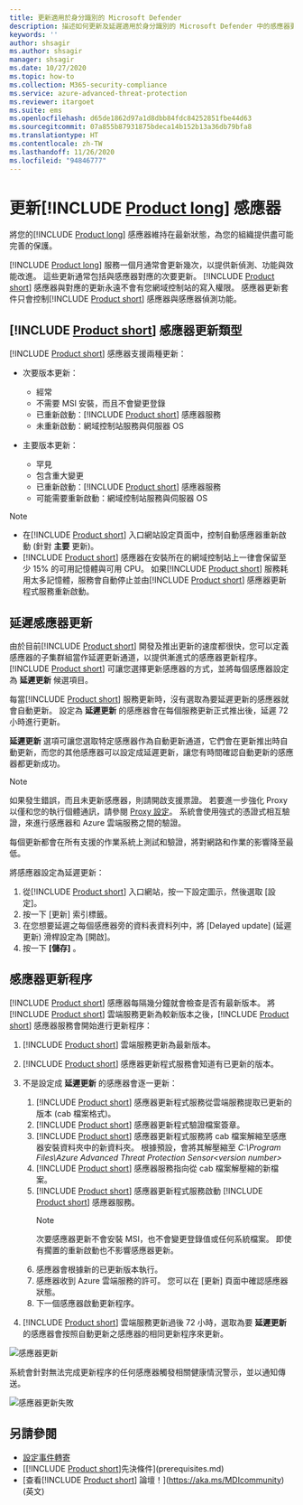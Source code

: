 ```yaml
---
title: 更新適用於身分識別的 Microsoft Defender
description: 描述如何更新及延遲適用於身分識別的 Microsoft Defender 中的感應器更新。
keywords: ''
author: shsagir
ms.author: shsagir
manager: shsagir
ms.date: 10/27/2020
ms.topic: how-to
ms.collection: M365-security-compliance
ms.service: azure-advanced-threat-protection
ms.reviewer: itargoet
ms.suite: ems
ms.openlocfilehash: d65de1862d97a1d8dbb84fdc84252851fbe44d63
ms.sourcegitcommit: 07a855b87931875bdeca14b152b13a36db79bfa8
ms.translationtype: HT
ms.contentlocale: zh-TW
ms.lasthandoff: 11/26/2020
ms.locfileid: "94846777"
---
```

# <a name="update-product-long-sensors"></a>更新[!INCLUDE [Product long](includes/product-long.md)] 感應器

將您的[!INCLUDE [Product long](includes/product-long.md)] 感應器維持在最新狀態，為您的組織提供盡可能完善的保護。

[!INCLUDE [Product long](includes/product-long.md)] 服務一個月通常會更新幾次，以提供新偵測、功能與效能改進。 這些更新通常包括與感應器對應的次要更新。 [!INCLUDE [Product short](includes/product-short.md)] 感應器與對應的更新永遠不會有您網域控制站的寫入權限。 感應器更新套件只會控制[!INCLUDE [Product short](includes/product-short.md)] 感應器與感應器偵測功能。

## <a name="product-short-sensor-update-types"></a>[!INCLUDE [Product short](includes/product-short.md)] 感應器更新類型

[!INCLUDE [Product short](includes/product-short.md)] 感應器支援兩種更新：

- 次要版本更新：
  - 經常
  - 不需要 MSI 安裝，而且不會變更登錄
  - 已重新啟動：[!INCLUDE [Product short](includes/product-short.md)] 感應器服務
  - 未重新啟動：網域控制站服務與伺服器 OS

- 主要版本更新：
  - 罕見
  - 包含重大變更
  - 已重新啟動：[!INCLUDE [Product short](includes/product-short.md)] 感應器服務
  - 可能需要重新啟動：網域控制站服務與伺服器 OS

> [!NOTE]
>
> - 在[!INCLUDE [Product short](includes/product-short.md)] 入口網站設定頁面中，控制自動感應器重新啟動 (針對 **主要** 更新)。
> - [!INCLUDE [Product short](includes/product-short.md)] 感應器在安裝所在的網域控制站上一律會保留至少 15% 的可用記憶體與可用 CPU。 如果[!INCLUDE [Product short](includes/product-short.md)] 服務耗用太多記憶體，服務會自動停止並由[!INCLUDE [Product short](includes/product-short.md)] 感應器更新程式服務重新啟動。

## <a name="delayed-sensor-update"></a>延遲感應器更新

由於目前[!INCLUDE [Product short](includes/product-short.md)] 開發及推出更新的速度都很快，您可以定義感應器的子集群組當作延遲更新通道，以提供漸進式的感應器更新程序。 [!INCLUDE [Product short](includes/product-short.md)] 可讓您選擇更新感應器的方式，並將每個感應器設定為 **延遲更新** 候選項目。

每當[!INCLUDE [Product short](includes/product-short.md)] 服務更新時，沒有選取為要延遲更新的感應器就會自動更新。 設定為 **延遲更新** 的感應器會在每個服務更新正式推出後，延遲 72 小時進行更新。

**延遲更新** 選項可讓您選取特定感應器作為自動更新通道，它們會在更新推出時自動更新，而您的其他感應器可以設定成延遲更新，讓您有時間確認自動更新的感應器都更新成功。

> [!NOTE]
> 如果發生錯誤，而且未更新感應器，則請開啟支援票證。 若要進一步強化 Proxy 以僅和您的執行個體通訊，請參閱 [Proxy 設定](configure-proxy.md)。
系統會使用強式的憑證式相互驗證，來進行感應器和 Azure 雲端服務之間的驗證。

每個更新都會在所有支援的作業系統上測試和驗證，將對網路和作業的影響降至最低。

將感應器設定為延遲更新：

1. 從[!INCLUDE [Product short](includes/product-short.md)] 入口網站，按一下設定圖示，然後選取 [設定]。
1. 按一下 [更新] 索引標籤。
1. 在您想要延遲之每個感應器旁的資料表資料列中，將 [Delayed update] \(延遲更新\) 滑桿設定為 [開啟]。
1. 按一下 **[儲存]** 。

## <a name="sensor-update-process"></a>感應器更新程序

[!INCLUDE [Product short](includes/product-short.md)] 感應器每隔幾分鐘就會檢查是否有最新版本。 將[!INCLUDE [Product short](includes/product-short.md)] 雲端服務更新為較新版本之後，[!INCLUDE [Product short](includes/product-short.md)] 感應器服務會開始進行更新程序：

1. [!INCLUDE [Product short](includes/product-short.md)] 雲端服務更新為最新版本。
1. [!INCLUDE [Product short](includes/product-short.md)] 感應器更新程式服務會知道有已更新的版本。
1. 不是設定成 **延遲更新** 的感應器會逐一更新：
    1. [!INCLUDE [Product short](includes/product-short.md)] 感應器更新程式服務從雲端服務提取已更新的版本 (cab 檔案格式)。
    1. [!INCLUDE [Product short](includes/product-short.md)] 感應器更新程式驗證檔案簽章。
    1. [!INCLUDE [Product short](includes/product-short.md)] 感應器更新程式服務將 cab 檔案解縮至感應器安裝資料夾中的新資料夾。 根據預設，會將其解壓縮至 *C:\Program Files\Azure Advanced Threat Protection Sensor\<version number>*
    1. [!INCLUDE [Product short](includes/product-short.md)] 感應器服務指向從 cab 檔案解壓縮的新檔案。
    1. [!INCLUDE [Product short](includes/product-short.md)] 感應器更新程式服務啟動 [!INCLUDE [Product short](includes/product-short.md)] 感應器服務。
        > [!NOTE]
        > 次要感應器更新不會安裝 MSI，也不會變更登錄值或任何系統檔案。 即使有擱置的重新啟動也不影響感應器更新。
    1. 感應器會根據新的已更新版本執行。
    1. 感應器收到 Azure 雲端服務的許可。 您可以在 [更新] 頁面中確認感應器狀態。
    1. 下一個感應器啟動更新程序。

1. [!INCLUDE [Product short](includes/product-short.md)] 雲端服務更新過後 72 小時，選取為要 **延遲更新** 的感應器會按照自動更新之感應器的相同更新程序來更新。

![感應器更新](media/sensor-update.png)

系統會針對無法完成更新程序的任何感應器觸發相關健康情況警示，並以通知傳送。

![感應器更新失敗](media/sensor-outdated.png)

## <a name="see-also"></a>另請參閱

- [設定事件轉寄](configure-event-forwarding.md)
- [[!INCLUDE [Product short](includes/product-short.md)]先決條件](prerequisites.md)
- [查看[!INCLUDE [Product short](includes/product-short.md)] 論壇！](https://aka.ms/MDIcommunity)\(英文\)

